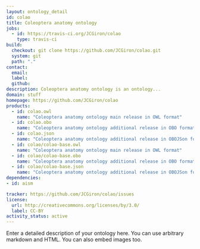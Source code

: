 ```yaml
---
layout: ontology_detail
id: colao
title: Coleoptera anatomy ontology
jobs:
  - id: https://travis-ci.org/JCGiron/colao
    type: travis-ci
build:
  checkout: git clone https://github.com/JCGiron/colao.git
  system: git
  path: "."
contact:
  email: 
  label: 
  github: 
description: Coleoptera anatomy ontology is an ontology...
domain: stuff
homepage: https://github.com/JCGiron/colao
products:
  - id: colao.owl
    name: "Coleoptera anatomy ontology main release in OWL format"
  - id: colao.obo
    name: "Coleoptera anatomy ontology additional release in OBO format"
  - id: colao.json
    name: "Coleoptera anatomy ontology additional release in OBOJSon format"
  - id: colao/colao-base.owl
    name: "Coleoptera anatomy ontology main release in OWL format"
  - id: colao/colao-base.obo
    name: "Coleoptera anatomy ontology additional release in OBO format"
  - id: colao/colao-base.json
    name: "Coleoptera anatomy ontology additional release in OBOJSon format"
dependencies:
- id: aism

tracker: https://github.com/JCGiron/colao/issues
license:
  url: http://creativecommons.org/licenses/by/3.0/
  label: CC-BY
activity_status: active
---
```


Enter a detailed description of your ontology here. You can use arbitrary markdown and HTML.
You can also embed images too.

